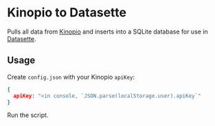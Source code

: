 # Kinopio to Datasette

Pulls all data from [Kinopio](kinopio.club) and inserts into a SQLite database for use in [Datasette](datasette.io).

## Usage

Create `config.json` with your Kinopio `apiKey`:

```json
{
  apiKey: "<in console, `JSON.parse(localStorage.user).apiKey`"
}
```

Run the script.

